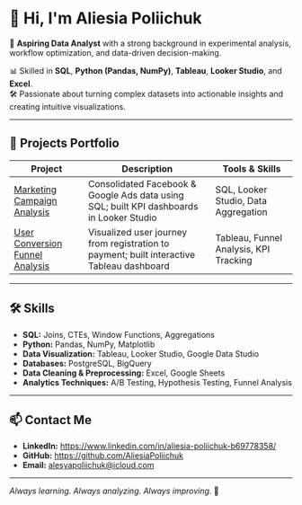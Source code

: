 # 👋 Hi, I'm Aliesia Poliichuk

🎯 **Aspiring Data Analyst** with a strong background in experimental analysis, workflow optimization, and data-driven decision-making.

📊 Skilled in **SQL**, **Python (Pandas, NumPy)**, **Tableau**, **Looker Studio**, and **Excel**.  
🛠️ Passionate about turning complex datasets into actionable insights and creating intuitive visualizations.

---

## 🚀 Projects Portfolio

| Project | Description | Tools & Skills |
|--------|-------------|----------------|
| [Marketing Campaign Analysis](https://github.com/yourusername/marketing-campaign-analysis) | Consolidated Facebook & Google Ads data using SQL; built KPI dashboards in Looker Studio | SQL, Looker Studio, Data Aggregation |
| [User Conversion Funnel Analysis](https://github.com/yourusername/user-funnel-analysis) | Visualized user journey from registration to payment; built interactive Tableau dashboard | Tableau, Funnel Analysis, KPI Tracking |

---

## 🛠️ Skills

- **SQL:** Joins, CTEs, Window Functions, Aggregations
- **Python:** Pandas, NumPy, Matplotlib
- **Data Visualization:** Tableau, Looker Studio, Google Data Studio
- **Databases:** PostgreSQL, BigQuery
- **Data Cleaning & Preprocessing:** Excel, Google Sheets
- **Analytics Techniques:** A/B Testing, Hypothesis Testing, Funnel Analysis

---

## 📫 Contact Me

- **LinkedIn:** https://www.linkedin.com/in/aliesia-poliichuk-b69778358/
- **GitHub:** https://github.com/AliesiaPoliichuk
- **Email:** alesyapoliichuk@icloud.com

---

*Always learning. Always analyzing. Always improving.* 🚀
